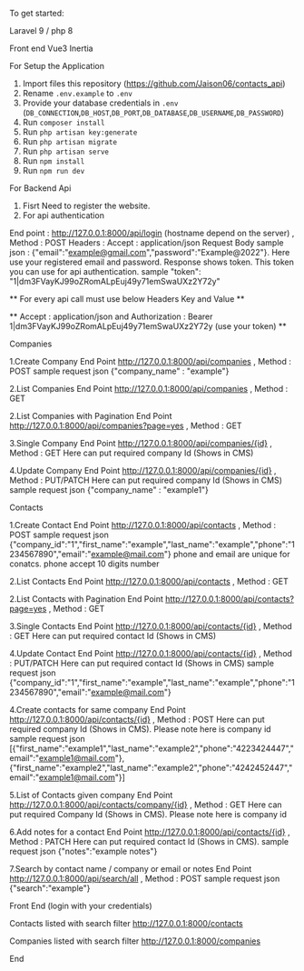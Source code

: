 To get started:

Laravel 9 / php 8

Front end Vue3 Inertia

For Setup the Application

1. Import files this repository (https://github.com/Jaison06/contacts_api)
2. Rename `.env.example` to `.env`
3. Provide your database credentials in `.env` (`DB_CONNECTION`,`DB_HOST`,`DB_PORT`,`DB_DATABASE`,`DB_USERNAME`,`DB_PASSWORD`)
4. Run `composer install`
5. Run `php artisan key:generate`
6. Run `php artisan migrate`
7. Run `php artisan serve`
8. Run `npm install`
9. Run `npm run dev`

For Backend Api

1. Fisrt Need to register the website.
2. For api authentication 

End point :  http://127.0.0.1:8000/api/login (hostname depend on the server) , Method : POST
Headers : Accept : application/json
Request Body sample json : {"email":"example@gmail.com","password":"Example@2022"}. Here use your registered email and password.
Response shows  token. This token you can use for api authentication. sample  "token": "1|dm3FVayKJ99oZRomALpEuj49y71emSwaUXz2Y72y" 

** For every api call must use below Headers Key and Value **


** Accept : application/json and Authorization : Bearer 1|dm3FVayKJ99oZRomALpEuj49y71emSwaUXz2Y72y (use your token) **


Companies

1.Create Company
End Point http://127.0.0.1:8000/api/companies , Method : POST
sample request json {"company_name" : "example"}

2.List Companies
End Point http://127.0.0.1:8000/api/companies , Method : GET

2.List Companies with Pagination
End Point http://127.0.0.1:8000/api/companies?page=yes , Method : GET

3.Single Company
End Point http://127.0.0.1:8000/api/companies/{id} , Method : GET Here can put required company Id (Shows in CMS)

4.Update Company
End Point http://127.0.0.1:8000/api/companies/{id} , Method : PUT/PATCH Here can put required company Id (Shows in CMS)
sample request json {"company_name" : "example1"}


Contacts

1.Create Contact
End Point http://127.0.0.1:8000/api/contacts , Method : POST
sample request json {"company_id":"1","first_name":"example","last_name":"example","phone":"1234567890","email":"example@mail.com"} phone and email are unique for conatcs. phone accept 10 digits number

2.List Contacts
End Point http://127.0.0.1:8000/api/contacts , Method : GET

2.List Contacts with Pagination
End Point http://127.0.0.1:8000/api/contacts?page=yes , Method : GET

3.Single Contacts
End Point http://127.0.0.1:8000/api/contacts/{id} , Method : GET Here can put required contact Id (Shows in CMS)

4.Update Contact
End Point http://127.0.0.1:8000/api/contacts/{id} , Method : PUT/PATCH Here can put required contact Id (Shows in CMS)
sample request json {"company_id":"1","first_name":"example","last_name":"example","phone":"1234567890","email":"example@mail.com"}

4.Create contacts for same company
End Point http://127.0.0.1:8000/api/contacts/{id} , Method : POST Here can put required company Id (Shows in CMS). Please note here is company id
sample request json [{"first_name":"example1","last_name":"example2","phone":"4223424447","email":"example1@mail.com"},
{"first_name":"example2","last_name":"example2","phone":"4242452447","email":"example1@mail.com"}]

5.List of  Contacts given company
End Point http://127.0.0.1:8000/api/contacts/company/{id} , Method : GET Here can put required Company Id (Shows in CMS). Please note here is company id

6.Add notes for a contact
End Point http://127.0.0.1:8000/api/contacts/{id} , Method : PATCH Here can put required contact Id (Shows in CMS).
sample request json {"notes":"example notes"}

7.Search by contact name / company or email or notes
End Point http://127.0.0.1:8000/api/search/all , Method : POST
sample request json {"search":"example"}


Front End (login with your credentials)

Contacts listed with search filter http://127.0.0.1:8000/contacts

Companies listed with search filter http://127.0.0.1:8000/companies



End






